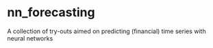 # nn_forecasting
A collection of try-outs aimed on predicting (financial) time series with neural networks
